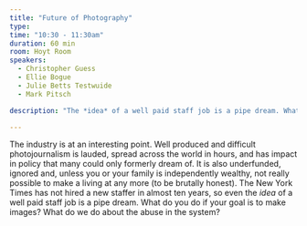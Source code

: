 ```yaml
---
title: "Future of Photography"
type: 
time: "10:30 - 11:30am"
duration: 60 min
room: Hoyt Room
speakers:
  - Christopher Guess
  - Ellie Bogue
  - Julie Betts Testwuide
  - Mark Pitsch

description: "The *idea* of a well paid staff job is a pipe dream. What do you do if your goal is to make images?"

---
```


 The industry is at an interesting point. Well produced and difficult photojournalism is lauded, spread across the world in hours, and has impact in policy that many could only formerly dream of. It is also underfunded, ignored and, unless you or your family is independently wealthy, not really possible to make a living at any more (to be brutally honest). The New York Times has not hired a new staffer in almost ten years, so even the *idea* of a well paid staff job is a pipe dream. What do you do if your goal is to make images? What do we do about the abuse in the system?

